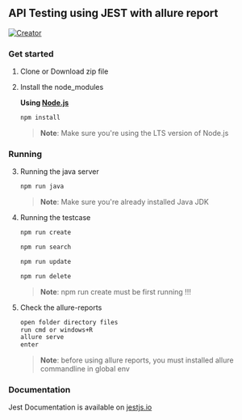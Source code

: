 
## API Testing using JEST with allure report

<a id="top-page"></a>
[![Creator](https://img.shields.io/badge/Creator-MaulanaZusuf-blue)](https://github.com/Maulanazusuf)

### Get started
1. Clone or Download zip file
2. Install the node_modules

   **Using [Node.js](https://nodejs.org/en/)**

    ```sh
    npm install 
    ```

    > **Note**: Make sure you're using the LTS version of Node.js

### Running 
3. Running the java server

    ```sh
    npm run java 
    ```

    > **Note**: Make sure you're already installed Java JDK

4. Running the testcase 

    ```sh
    npm run create 
    ```
    
    ```sh
    npm run search 
    ```

    ```sh
    npm run update 
    ```

    ```sh
    npm run delete
    ```

    > **Note**: npm run create must be first running !!!

5. Check the allure-reports

    ```sh
    open folder directory files
    run cmd or windows+R
    allure serve 
    enter 
    ```

    > **Note**: before using allure reports, you must installed allure commandline in global env


### Documentation

Jest Documentation is available on [jestjs.io](https://jestjs.io/docs/getting-started)

